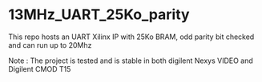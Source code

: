# 13MHz_UART_25Ko_parity
This repo hosts an UART Xilinx IP with 25Ko BRAM, odd parity bit checked and can run up to 20Mhz </br>

Note : The project is tested and is stable in both digilent Nexys VIDEO and Digilent CMOD T15
